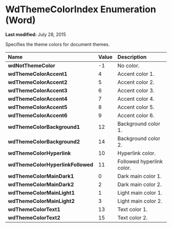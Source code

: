 
# WdThemeColorIndex Enumeration (Word)

 **Last modified:** July 28, 2015

Specifies the theme colors for document themes.


|**Name**|**Value**|**Description**|
|:-----|:-----|:-----|
| **wdNotThemeColor**|-1|No color.|
| **wdThemeColorAccent1**|4|Accent color 1.|
| **wdThemeColorAccent2**|5|Accent color 2.|
| **wdThemeColorAccent3**|6|Accent color 3.|
| **wdThemeColorAccent4**|7|Accent color 4.|
| **wdThemeColorAccent5**|8|Accent color 5.|
| **wdThemeColorAccent6**|9|Accent color 6.|
| **wdThemeColorBackground1**|12|Background color 1.|
| **wdThemeColorBackground2**|14|Background color 2.|
| **wdThemeColorHyperlink**|10|Hyperlink color.|
| **wdThemeColorHyperlinkFollowed**|11|Followed hyperlink color.|
| **wdThemeColorMainDark1**|0|Dark main color 1.|
| **wdThemeColorMainDark2**|2|Dark main color 2.|
| **wdThemeColorMainLight1**|1|Light main color 1.|
| **wdThemeColorMainLight2**|3|Light main color 2.|
| **wdThemeColorText1**|13|Text color 1.|
| **wdThemeColorText2**|15|Text color 2.|
